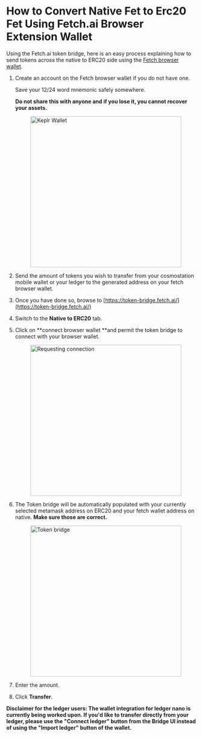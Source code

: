 # How to Convert Native Fet to Erc20 Fet Using Fetch.ai Browser Extension Wallet

Using the Fetch.ai token bridge, here is an easy process explaining how to send tokens across the native to ERC20 side using the [Fetch browser wallet](https://bit.ly/3G31QII).



1. Create an account on the Fetch browser wallet if you do not have one. 

    Save your 12/24 word mnemonic safely somewhere. 

    **Do not share this with anyone and if you lose it, you cannot recover your assets.**

     <img src="../images/keplr_wallet.png" alt="Keplr Wallet" class="center" style="display: block; margin-left: auto; margin-right: auto;width:400px;">

2. Send the amount of tokens you wish to transfer from your cosmostation mobile wallet or your ledger to the generated address on your fetch browser wallet.
3. Once you have done so, browse to [https://token-bridge.fetch.ai/](https://token-bridge.fetch.ai/)
4. Switch to the **Native to ERC20** tab.
5. Click on **connect browser wallet **and permit the token bridge to connect with your browser wallet.

    <img src="../images/connect_to_keplr.png" alt="Requesting connection" class="center" style="display: block; margin-left: auto; margin-right: auto;width:400px;">

6. The Token bridge will be automatically populated with your currently selected metamask address on ERC20 and your fetch wallet address on native. **Make sure those are correct.**

     <img src="../images/token_bridge.png" alt="Token bridge" class="center" style="display: block; margin-left: auto; margin-right: auto;width:400px;">

7. Enter the amount.
8. Click **Transfer**.

**Disclaimer for the ledger users: The wallet integration for ledger nano is currently being worked upon. If you'd like to transfer directly from your ledger, please use the "Connect ledger" button from the Bridge UI instead of using the "Import ledger" button of the wallet.**
